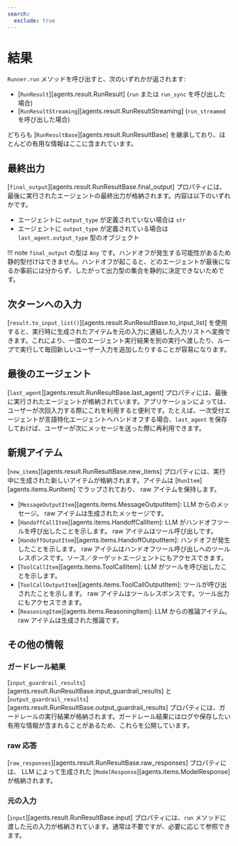 ```yaml
---
search:
  exclude: true
---
```

# 結果

`Runner.run` メソッドを呼び出すと、次のいずれかが返されます:

-   [`RunResult`][agents.result.RunResult] (`run` または `run_sync` を呼び出した場合)
-   [`RunResultStreaming`][agents.result.RunResultStreaming] (`run_streamed` を呼び出した場合)

どちらも [`RunResultBase`][agents.result.RunResultBase] を継承しており、ほとんどの有用な情報はここに含まれています。

## 最終出力

[`final_output`][agents.result.RunResultBase.final_output] プロパティには、最後に実行されたエージェントの最終出力が格納されます。内容は以下のいずれかです。

-   エージェントに `output_type` が定義されていない場合は `str`
-   エージェントに `output_type` が定義されている場合は `last_agent.output_type` 型のオブジェクト

!!! note
    `final_output` の型は `Any` です。ハンドオフが発生する可能性があるため静的型付けはできません。ハンドオフが起こると、どのエージェントが最後になるか事前には分からず、したがって出力型の集合を静的に決定できないためです。

## 次ターンへの入力

[`result.to_input_list()`][agents.result.RunResultBase.to_input_list] を使用すると、実行時に生成されたアイテムを元の入力に連結した入力リストへ変換できます。これにより、一度のエージェント実行結果を別の実行へ渡したり、ループで実行して毎回新しいユーザー入力を追加したりすることが容易になります。

## 最後のエージェント

[`last_agent`][agents.result.RunResultBase.last_agent] プロパティには、最後に実行されたエージェントが格納されています。アプリケーションによっては、ユーザーが次回入力する際にこれを利用すると便利です。たとえば、一次受付エージェントが言語特化エージェントへハンドオフする場合、`last_agent` を保存しておけば、ユーザーが次にメッセージを送った際に再利用できます。

## 新規アイテム

[`new_items`][agents.result.RunResultBase.new_items] プロパティには、実行中に生成された新しいアイテムが格納されます。アイテムは [`RunItem`][agents.items.RunItem] でラップされており、 raw アイテムを保持します。

-   [`MessageOutputItem`][agents.items.MessageOutputItem]:  LLM からのメッセージ。 raw アイテムは生成されたメッセージです。
-   [`HandoffCallItem`][agents.items.HandoffCallItem]:  LLM がハンドオフツールを呼び出したことを示します。 raw アイテムはツール呼び出しです。
-   [`HandoffOutputItem`][agents.items.HandoffOutputItem]:  ハンドオフが発生したことを示します。 raw アイテムはハンドオフツール呼び出しへのツールレスポンスです。ソース／ターゲットエージェントにもアクセスできます。
-   [`ToolCallItem`][agents.items.ToolCallItem]:  LLM がツールを呼び出したことを示します。
-   [`ToolCallOutputItem`][agents.items.ToolCallOutputItem]:  ツールが呼び出されたことを示します。 raw アイテムはツールレスポンスです。ツール出力にもアクセスできます。
-   [`ReasoningItem`][agents.items.ReasoningItem]:  LLM からの推論アイテム。 raw アイテムは生成された推論です。

## その他の情報

### ガードレール結果

[`input_guardrail_results`][agents.result.RunResultBase.input_guardrail_results] と [`output_guardrail_results`][agents.result.RunResultBase.output_guardrail_results] プロパティには、ガードレールの実行結果が格納されます。ガードレール結果にはログや保存したい有用な情報が含まれることがあるため、これらを公開しています。

### raw 応答

[`raw_responses`][agents.result.RunResultBase.raw_responses] プロパティには、 LLM によって生成された [`ModelResponse`][agents.items.ModelResponse] が格納されます。

### 元の入力

[`input`][agents.result.RunResultBase.input] プロパティには、`run` メソッドに渡した元の入力が格納されています。通常は不要ですが、必要に応じて参照できます。